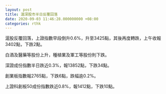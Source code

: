 ```yaml
---
layout: post
title: 滬深股市半日反覆回落
date: 2020-09-03 11:46:28.000000000 +08:00
categories: rthk
---
```


滬股反覆回落，上證指數早段倒升0.6%，升至3425點，其後再度轉跌，上午收報3402點，下跌2點。

白酒及醫藥等股份上升，種植業及軍工等股份則下跌。

深證成份指數半日跌近0.3%，報13852點，下跌34點。

創業板指數報2765點，下跌6點，跌幅逾0.2%。

上證科創板50成份指數跌近0.8%，報1412點，下跌10點。

